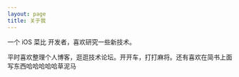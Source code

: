 ```yaml
---
layout: page
title: 关于我 
---
```


一个 iOS 菜比 开发者，喜欢研究一些新技术。
<p>
平时喜欢整理个人博客，逛逛技术论坛。开开车，打打麻将。还有喜欢在简书上面写东西哈哈哈哈哈草泥马

<p>
<p>


